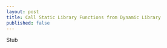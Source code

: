 ```yaml
---
layout: post
title: Call Static Library Functions from Dynamic Library
published: false
---
```

Stub
